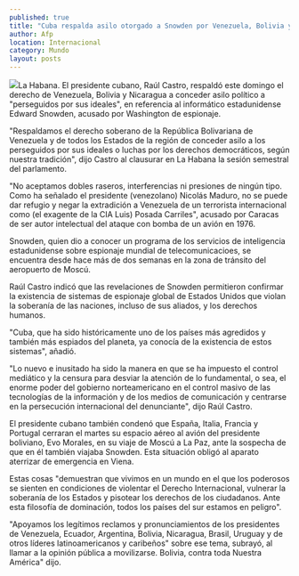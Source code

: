 ```yaml
---
published: true
title: "Cuba respalda asilo otorgado a Snowden por Venezuela, Bolivia y Nicaragua"
author: Afp
location: Internacional
category: Mundo
layout: posts
---
```


![](http://i.imgur.com/OJN6GcGm.jpg)La Habana. El presidente cubano, Raúl Castro, respaldó este domingo el derecho de Venezuela, Bolivia y Nicaragua a conceder asilo político a "perseguidos por sus ideales", en referencia al informático estadunidense Edward Snowden, acusado por Washington de espionaje.

"Respaldamos el derecho soberano de la República Bolivariana de Venezuela y de todos los Estados de la región de conceder asilo a los perseguidos por sus ideales o luchas por los derechos democráticos, según nuestra tradición", dijo Castro al clausurar en La Habana la sesión semestral del parlamento.

"No aceptamos dobles raseros, interferencias ni presiones de ningún tipo. Como ha señalado el presidente (venezolano) Nicolás Maduro, no se puede dar refugio y negar la extradición a Venezuela de un terrorista internacional como (el exagente de la CIA Luis) Posada Carriles", acusado por Caracas de ser autor intelectual del ataque con bomba de un avión en 1976.

Snowden, quien dio a conocer un programa de los servicios de inteligencia estadunidense sobre espionaje mundial de telecomunicacioes, se encuentra desde hace más de dos semanas en la zona de tránsito del aeropuerto de Moscú.

Raúl Castro indicó que las revelaciones de Snowden permitieron confirmar la existencia de sistemas de espionaje global de Estados Unidos que violan la soberanía de las naciones, incluso de sus aliados, y los derechos humanos.

"Cuba, que ha sido históricamente uno de los países más agredidos y también más espiados del planeta, ya conocía de la existencia de estos sistemas", añadió.

"Lo nuevo e inusitado ha sido la manera en que se ha impuesto el control mediático y la censura para desviar la atención de lo fundamental, o sea, el enorme poder del gobierno norteamericano en el control masivo de las tecnologías de la información y de los medios de comunicación y centrarse en la persecución internacional del denunciante", dijo Raúl Castro.

El presidente cubano también condenó que España, Italia, Francia y Portugal cerraran el martes su espacio aéreo al avión del presidente boliviano, Evo Morales, en su viaje de Moscú a La Paz, ante la sospecha de que en él también viajaba Snowden. Esta situación obligó al aparato aterrizar de emergencia en Viena.

Estas cosas "demuestran que vivimos en un mundo en el que los poderosos se sienten en condiciones de violentar el Derecho Internacional, vulnerar la soberanía de los Estados y pisotear los derechos de los ciudadanos. Ante esta filosofía de dominación, todos los países del sur estamos en peligro".

"Apoyamos los legítimos reclamos y pronunciamientos de los presidentes de Venezuela, Ecuador, Argentina, Bolivia, Nicaragua, Brasil, Uruguay y de otros líderes latinoamericanos y caribeños" sobre ese tema, subrayó, al llamar a la opinión pública a movilizarse. Bolivia, contra toda Nuestra América" dijo.
